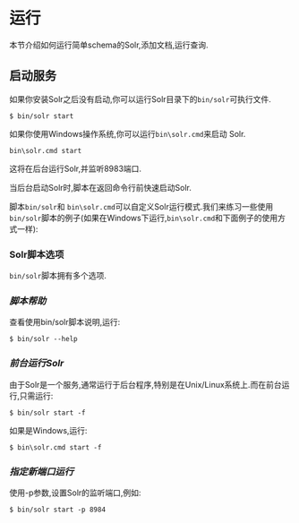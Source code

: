 # 运行

本节介绍如何运行简单schema的Solr,添加文档,运行查询.

## 启动服务

如果你安装Solr之后没有启动,你可以运行Solr目录下的```bin/solr```可执行文件.

    $ bin/solr start

如果你使用Windows操作系统,你可以运行```bin\solr.cmd```来启动 Solr.

    bin\solr.cmd start

这将在后台运行Solr,并监听8983端口.

当后台启动Solr时,脚本在返回命令行前快速启动Solr.

脚本```bin/solr```和 ```bin\solr.cmd```可以自定义Solr运行模式.我们来练习一些使用```bin/solr```脚本的例子(如果在Windows下运行,```bin\solr.cmd```和下面例子的使用方式一样):

### Solr脚本选项

```bin/solr```脚本拥有多个选项.

### *脚本帮助*

查看使用bin/solr脚本说明,运行:

    $ bin/solr --help

### *前台运行Solr*

由于Solr是一个服务,通常运行于后台程序,特别是在Unix/Linux系统上.而在前台运行,只需运行:

    $ bin/solr start -f
如果是Windows,运行:

    $ bin\solr.cmd start -f

### *指定新端口运行*

使用-p参数,设置Solr的监听端口,例如:

    $ bin/solr start -p 8984

### 